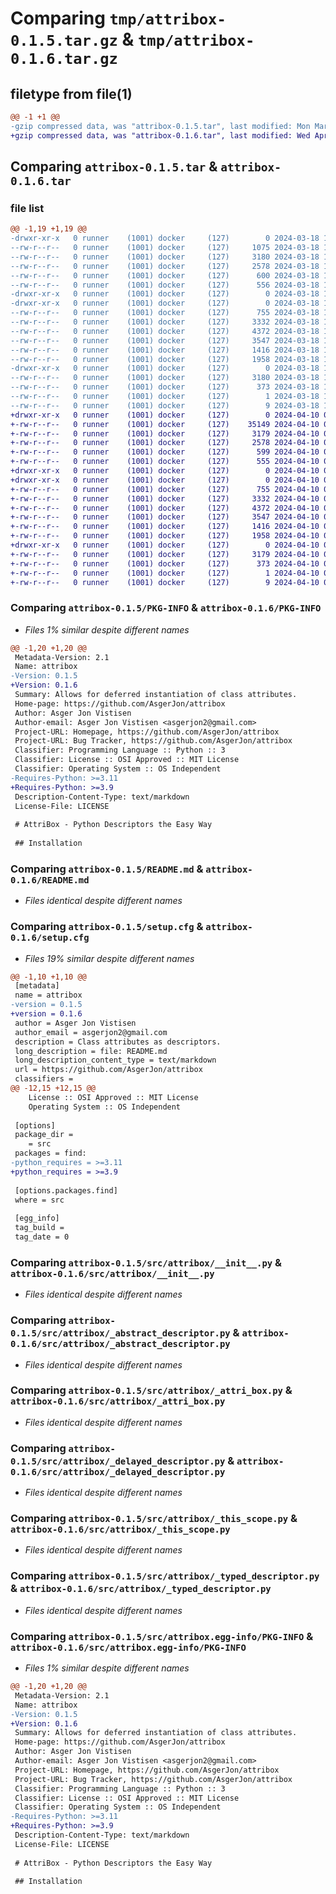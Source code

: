 # Comparing `tmp/attribox-0.1.5.tar.gz` & `tmp/attribox-0.1.6.tar.gz`

## filetype from file(1)

```diff
@@ -1 +1 @@
-gzip compressed data, was "attribox-0.1.5.tar", last modified: Mon Mar 18 15:50:42 2024, max compression
+gzip compressed data, was "attribox-0.1.6.tar", last modified: Wed Apr 10 09:06:35 2024, max compression
```

## Comparing `attribox-0.1.5.tar` & `attribox-0.1.6.tar`

### file list

```diff
@@ -1,19 +1,19 @@
-drwxr-xr-x   0 runner    (1001) docker     (127)        0 2024-03-18 15:50:42.498780 attribox-0.1.5/
--rw-r--r--   0 runner    (1001) docker     (127)     1075 2024-03-18 15:50:31.000000 attribox-0.1.5/LICENSE
--rw-r--r--   0 runner    (1001) docker     (127)     3180 2024-03-18 15:50:42.498780 attribox-0.1.5/PKG-INFO
--rw-r--r--   0 runner    (1001) docker     (127)     2578 2024-03-18 15:50:31.000000 attribox-0.1.5/README.md
--rw-r--r--   0 runner    (1001) docker     (127)      600 2024-03-18 15:50:38.000000 attribox-0.1.5/pyproject.toml
--rw-r--r--   0 runner    (1001) docker     (127)      556 2024-03-18 15:50:42.498780 attribox-0.1.5/setup.cfg
-drwxr-xr-x   0 runner    (1001) docker     (127)        0 2024-03-18 15:50:42.498780 attribox-0.1.5/src/
-drwxr-xr-x   0 runner    (1001) docker     (127)        0 2024-03-18 15:50:42.498780 attribox-0.1.5/src/attribox/
--rw-r--r--   0 runner    (1001) docker     (127)      755 2024-03-18 15:50:31.000000 attribox-0.1.5/src/attribox/__init__.py
--rw-r--r--   0 runner    (1001) docker     (127)     3332 2024-03-18 15:50:31.000000 attribox-0.1.5/src/attribox/_abstract_descriptor.py
--rw-r--r--   0 runner    (1001) docker     (127)     4372 2024-03-18 15:50:31.000000 attribox-0.1.5/src/attribox/_attri_box.py
--rw-r--r--   0 runner    (1001) docker     (127)     3547 2024-03-18 15:50:31.000000 attribox-0.1.5/src/attribox/_delayed_descriptor.py
--rw-r--r--   0 runner    (1001) docker     (127)     1416 2024-03-18 15:50:31.000000 attribox-0.1.5/src/attribox/_this_scope.py
--rw-r--r--   0 runner    (1001) docker     (127)     1958 2024-03-18 15:50:31.000000 attribox-0.1.5/src/attribox/_typed_descriptor.py
-drwxr-xr-x   0 runner    (1001) docker     (127)        0 2024-03-18 15:50:42.498780 attribox-0.1.5/src/attribox.egg-info/
--rw-r--r--   0 runner    (1001) docker     (127)     3180 2024-03-18 15:50:42.000000 attribox-0.1.5/src/attribox.egg-info/PKG-INFO
--rw-r--r--   0 runner    (1001) docker     (127)      373 2024-03-18 15:50:42.000000 attribox-0.1.5/src/attribox.egg-info/SOURCES.txt
--rw-r--r--   0 runner    (1001) docker     (127)        1 2024-03-18 15:50:42.000000 attribox-0.1.5/src/attribox.egg-info/dependency_links.txt
--rw-r--r--   0 runner    (1001) docker     (127)        9 2024-03-18 15:50:42.000000 attribox-0.1.5/src/attribox.egg-info/top_level.txt
+drwxr-xr-x   0 runner    (1001) docker     (127)        0 2024-04-10 09:06:35.528988 attribox-0.1.6/
+-rw-r--r--   0 runner    (1001) docker     (127)    35149 2024-04-10 09:06:23.000000 attribox-0.1.6/LICENSE
+-rw-r--r--   0 runner    (1001) docker     (127)     3179 2024-04-10 09:06:35.528988 attribox-0.1.6/PKG-INFO
+-rw-r--r--   0 runner    (1001) docker     (127)     2578 2024-04-10 09:06:23.000000 attribox-0.1.6/README.md
+-rw-r--r--   0 runner    (1001) docker     (127)      599 2024-04-10 09:06:32.000000 attribox-0.1.6/pyproject.toml
+-rw-r--r--   0 runner    (1001) docker     (127)      555 2024-04-10 09:06:35.528988 attribox-0.1.6/setup.cfg
+drwxr-xr-x   0 runner    (1001) docker     (127)        0 2024-04-10 09:06:35.524988 attribox-0.1.6/src/
+drwxr-xr-x   0 runner    (1001) docker     (127)        0 2024-04-10 09:06:35.528988 attribox-0.1.6/src/attribox/
+-rw-r--r--   0 runner    (1001) docker     (127)      755 2024-04-10 09:06:23.000000 attribox-0.1.6/src/attribox/__init__.py
+-rw-r--r--   0 runner    (1001) docker     (127)     3332 2024-04-10 09:06:23.000000 attribox-0.1.6/src/attribox/_abstract_descriptor.py
+-rw-r--r--   0 runner    (1001) docker     (127)     4372 2024-04-10 09:06:23.000000 attribox-0.1.6/src/attribox/_attri_box.py
+-rw-r--r--   0 runner    (1001) docker     (127)     3547 2024-04-10 09:06:23.000000 attribox-0.1.6/src/attribox/_delayed_descriptor.py
+-rw-r--r--   0 runner    (1001) docker     (127)     1416 2024-04-10 09:06:23.000000 attribox-0.1.6/src/attribox/_this_scope.py
+-rw-r--r--   0 runner    (1001) docker     (127)     1958 2024-04-10 09:06:23.000000 attribox-0.1.6/src/attribox/_typed_descriptor.py
+drwxr-xr-x   0 runner    (1001) docker     (127)        0 2024-04-10 09:06:35.528988 attribox-0.1.6/src/attribox.egg-info/
+-rw-r--r--   0 runner    (1001) docker     (127)     3179 2024-04-10 09:06:35.000000 attribox-0.1.6/src/attribox.egg-info/PKG-INFO
+-rw-r--r--   0 runner    (1001) docker     (127)      373 2024-04-10 09:06:35.000000 attribox-0.1.6/src/attribox.egg-info/SOURCES.txt
+-rw-r--r--   0 runner    (1001) docker     (127)        1 2024-04-10 09:06:35.000000 attribox-0.1.6/src/attribox.egg-info/dependency_links.txt
+-rw-r--r--   0 runner    (1001) docker     (127)        9 2024-04-10 09:06:35.000000 attribox-0.1.6/src/attribox.egg-info/top_level.txt
```

### Comparing `attribox-0.1.5/PKG-INFO` & `attribox-0.1.6/PKG-INFO`

 * *Files 1% similar despite different names*

```diff
@@ -1,20 +1,20 @@
 Metadata-Version: 2.1
 Name: attribox
-Version: 0.1.5
+Version: 0.1.6
 Summary: Allows for deferred instantiation of class attributes.
 Home-page: https://github.com/AsgerJon/attribox
 Author: Asger Jon Vistisen
 Author-email: Asger Jon Vistisen <asgerjon2@gmail.com>
 Project-URL: Homepage, https://github.com/AsgerJon/attribox
 Project-URL: Bug Tracker, https://github.com/AsgerJon/attribox
 Classifier: Programming Language :: Python :: 3
 Classifier: License :: OSI Approved :: MIT License
 Classifier: Operating System :: OS Independent
-Requires-Python: >=3.11
+Requires-Python: >=3.9
 Description-Content-Type: text/markdown
 License-File: LICENSE
 
 # AttriBox - Python Descriptors the Easy Way
 
 ## Installation
```

### Comparing `attribox-0.1.5/README.md` & `attribox-0.1.6/README.md`

 * *Files identical despite different names*

### Comparing `attribox-0.1.5/setup.cfg` & `attribox-0.1.6/setup.cfg`

 * *Files 19% similar despite different names*

```diff
@@ -1,10 +1,10 @@
 [metadata]
 name = attribox
-version = 0.1.5
+version = 0.1.6
 author = Asger Jon Vistisen
 author_email = asgerjon2@gmail.com
 description = Class attributes as descriptors.
 long_description = file: README.md
 long_description_content_type = text/markdown
 url = https://github.com/AsgerJon/attribox
 classifiers = 
@@ -12,15 +12,15 @@
 	License :: OSI Approved :: MIT License
 	Operating System :: OS Independent
 
 [options]
 package_dir = 
 	= src
 packages = find:
-python_requires = >=3.11
+python_requires = >=3.9
 
 [options.packages.find]
 where = src
 
 [egg_info]
 tag_build = 
 tag_date = 0
```

### Comparing `attribox-0.1.5/src/attribox/__init__.py` & `attribox-0.1.6/src/attribox/__init__.py`

 * *Files identical despite different names*

### Comparing `attribox-0.1.5/src/attribox/_abstract_descriptor.py` & `attribox-0.1.6/src/attribox/_abstract_descriptor.py`

 * *Files identical despite different names*

### Comparing `attribox-0.1.5/src/attribox/_attri_box.py` & `attribox-0.1.6/src/attribox/_attri_box.py`

 * *Files identical despite different names*

### Comparing `attribox-0.1.5/src/attribox/_delayed_descriptor.py` & `attribox-0.1.6/src/attribox/_delayed_descriptor.py`

 * *Files identical despite different names*

### Comparing `attribox-0.1.5/src/attribox/_this_scope.py` & `attribox-0.1.6/src/attribox/_this_scope.py`

 * *Files identical despite different names*

### Comparing `attribox-0.1.5/src/attribox/_typed_descriptor.py` & `attribox-0.1.6/src/attribox/_typed_descriptor.py`

 * *Files identical despite different names*

### Comparing `attribox-0.1.5/src/attribox.egg-info/PKG-INFO` & `attribox-0.1.6/src/attribox.egg-info/PKG-INFO`

 * *Files 1% similar despite different names*

```diff
@@ -1,20 +1,20 @@
 Metadata-Version: 2.1
 Name: attribox
-Version: 0.1.5
+Version: 0.1.6
 Summary: Allows for deferred instantiation of class attributes.
 Home-page: https://github.com/AsgerJon/attribox
 Author: Asger Jon Vistisen
 Author-email: Asger Jon Vistisen <asgerjon2@gmail.com>
 Project-URL: Homepage, https://github.com/AsgerJon/attribox
 Project-URL: Bug Tracker, https://github.com/AsgerJon/attribox
 Classifier: Programming Language :: Python :: 3
 Classifier: License :: OSI Approved :: MIT License
 Classifier: Operating System :: OS Independent
-Requires-Python: >=3.11
+Requires-Python: >=3.9
 Description-Content-Type: text/markdown
 License-File: LICENSE
 
 # AttriBox - Python Descriptors the Easy Way
 
 ## Installation
```

